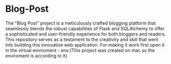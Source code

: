 # Blog-Post
The "Blog Post" project is a meticulously crafted blogging platform that seamlessly blends the robust capabilities of Flask and SQLAlchemy to offer a sophisticated and user-friendly experience for both bloggers and readers. This repository serves as a testament to the creativity and skill that went into building this innovative web application.
For making it work first open it in the virtual enviroment - env.(This project was created on mac so the enviroment is according to it)
